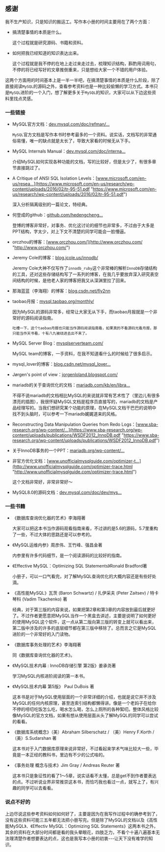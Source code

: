 感谢
--

我不生产知识，只是知识的搬运工。写作本小册的时间主要用在了两个方面：

*   搞清楚事情的本质是什么。
    
    这个过程就是研究源码、书籍和资料。
    
*   如何把我已经知道的知识表达出来。
    
    这个过程就是我不停的在地上走过来走过去，梳理知识结构，斟酌用词用句，不停的将已经写好的文章推倒重来，只是想给大家一个不错的用户体验。
    

这两个方面用的时间基本上是一半一半吧，在搞清楚事情的本质是什么阶段，除了直接阅读`MySQL`的源码之外，查看参考资料也是一种比较偷懒的学习方式。本书只是`MySQL`进阶的一个入门，想了解更多关于`MySQL`的知识，大家可以从下边这些资料里找点灵感。

### 一些链接

*   MySQL官方文档：[dev.mysql.com/doc/refman/…](https://dev.mysql.com/doc/refman/5.7/en/ "https://dev.mysql.com/doc/refman/5.7/en/")
    
    `MySQL`官方文档是写作本书时参考最多的一个资料。说实话，文档写的非常通俗易懂，唯一的缺点就是太长了，导致大家看的时候无从下手。
    
*   MySQL Internals Manual：[dev.mysql.com/doc/interna…](https://dev.mysql.com/doc/internals/en/ "https://dev.mysql.com/doc/internals/en/")
    
    介绍MySQL如何实现各种功能的文档，写的比较好，但是太少了，有很多章节直接跳过了。
    
*   A Critique of ANSI SQL Isolation Levels：[www.microsoft.com/en-us/resea…](https://www.microsoft.com/en-us/research/wp-content/uploads/2016/02/tr-95-51.pdf "https://www.microsoft.com/en-us/research/wp-content/uploads/2016/02/tr-95-51.pdf")
    
    深入分析隔离级别的一篇论文，特经典。
    
*   何登成的github：[github.com/hedengcheng…](https://github.com/hedengcheng/tech "https://github.com/hedengcheng/tech")
    
    登博的博客非常好，对事务、优化这讨论的细节也非常多，不过由于大多是PPT结构，字太少，对上下文不清楚的同学可能会一脸懵逼。
    
*   orczhou的博客：[www.orczhou.com/](http://www.orczhou.com/ "http://www.orczhou.com/")
    
*   Jeremy Cole的博客：[blog.jcole.us/innodb/](https://blog.jcole.us/innodb/ "https://blog.jcole.us/innodb/")
    
    Jeremy Cole大神不仅写作了`innodb_ruby`这个非常棒的解析`InnoDB`存储结构的工具，还对这些存储结构写了一系列的博客，在我几乎要放弃深入研究表空间结构的时候，是他老人家的博客把我又从深渊里拉了回来。
    
*   那海蓝蓝（李海翔）的博客：[blog.csdn.net/fly2nn](https://blog.csdn.net/fly2nn "https://blog.csdn.net/fly2nn")
    
*   taobao月报：[mysql.taobao.org/monthly/](http://mysql.taobao.org/monthly/ "http://mysql.taobao.org/monthly/")
    
    因为MySQL的源码非常多，经常让大家无从下手，而taobao月报就是一个非常好的源码阅读指南。
    
        吐槽一下，这个taobao月报也只能当作源码阅读指南看，如果真的不看源码光看月报，那只能当作天书看，十有八九被绕进去出不来了。
        
    
*   MySQL Server Blog：[mysqlserverteam.com/](http://mysqlserverteam.com/ "http://mysqlserverteam.com/")
    
    MySQL team的博客，一手资料，在我不知道看什么的时候给了很多启示。
    
*   mysql\_lover的博客：[blog.csdn.net/mysql\_lover…](https://blog.csdn.net/mysql_lover/ "https://blog.csdn.net/mysql_lover/")
    
*   Jørgen's point of view：[jorgenloland.blogspot.com/](https://jorgenloland.blogspot.com/ "https://jorgenloland.blogspot.com/")
    
*   mariadb的关于查询优化的文档：[mariadb.com/kb/en/libra…](https://mariadb.com/kb/en/library/query-optimizations/ "https://mariadb.com/kb/en/library/query-optimizations/")
    
    不得不说mariadb的文档相比MySQL的来说就非常有艺术性了（里边儿有很多漂亮的插图），我很怀疑MySQL文档是程序员直接写的，mariadb的文档是产品经理写的。当我们想研究某个功能的原理，在MySQL文档干巴巴的说明中找不到头脑时，可以参考一下mariadb娓娓道来的风格。
    
*   Reconstructing Data Manipulation Queries from Redo Logs：[www.sba-research.org/wp-content/…](https://www.sba-research.org/wp-content/uploads/publications/WSDF2012_InnoDB.pdf "https://www.sba-research.org/wp-content/uploads/publications/WSDF2012_InnoDB.pdf")
    
*   关于InnoDB事务的一个PPT：[mariadb.org/wp-content/…](https://mariadb.org/wp-content/uploads/2018/02/Deep-Dive_-InnoDB-Transactions-and-Write-Paths.pdf "https://mariadb.org/wp-content/uploads/2018/02/Deep-Dive_-InnoDB-Transactions-and-Write-Paths.pdf")
    
*   非官方优化文档：[www.unofficialmysqlguide.com/optimizer-t…](http://www.unofficialmysqlguide.com/optimizer-trace.html "http://www.unofficialmysqlguide.com/optimizer-trace.html")
    
    这个文档非常好，非常非常好～
    
*   MySQL8.0的源码文档：[dev.mysql.com/doc/dev/mys…](https://dev.mysql.com/doc/dev/mysql-server "https://dev.mysql.com/doc/dev/mysql-server")
    

### 一些书籍

*   《数据库查询优化器的艺术》李海翔著
    
    大家可以把这本书当作源码观看指南来看，不过讲的是5.6的源码，5.7里重构了一些，不过大体的思路还是可以参考的。
    
*   《MySQL运维内参》周彦伟、王竹峰、强昌金著
    
    内参里有许多代码细节，是一个阅读源码的比较好的指南。
    
*   《Effective MySQL：Optimizing SQL Statements》Ronald Bradford著
    
    小册子，可以一口气看完，对了解MySQL查询优化的大概内容还是有些好处滴。
    
*   《高性能MySQL》瓦茨 (Baron Schwartz) / 扎伊采夫 (Peter Zaitsev) / 特卡琴科 (Vadim Tkachenko) 著
    
    经典，对于第三版的内容来说，如果把第2章和第3章的内容放到最后就更好了。不过作者更愿意把MySQL当作一个黑盒去讲述，主要是说明了如何更好的使用MySQL这个软件，这一点从第二版向第三版的转变上就可以看出来，第二版中涉及的许多的底层细节都在第三版中移除了。总而言之它是MySQL进阶的一个非常好的入门读物。
    
*   《数据库事务处理的艺术》李海翔著
    
    同《数据库查询优化器的艺术》。
    
*   《MySQL技术内幕 : InnoDB存储引擎 第2版》姜承尧著
    
    学习MySQL内核进阶阅读的第一本书。
    
*   《MySQL技术内幕 第5版》 Paul DuBois 著
    
    这本书是对于MySQL使用层面的一个非常详细的介绍，也就是说它并不涉及MySQL的任何内核原理，甚至连索引结构都懒得讲。像是一个老妈子在给你不停的唠叨吃饭怎么吃，喝水怎么喝，怎么上厕所的各种絮叨。整体风格比较像MySQL的官方文档，如果有想从使用层面从头了解MySQL的同学可以尝试的看看。
    
*   《数据库系统概念》（美）Abraham Silberschatz / （美）Henry F.Korth / （美）S.Sudarshan 著
    
    这本书对于入门数据库原理来说非常好，不过看起来学术气味比较大一些，毕竟是一本正经的教科书，里边有不少的公式啥的。
    
*   《事务处理 概念与技术》Jim Gray / Andreas Reuter 著
    
    这本书只是象征性的看了1～5章，说实话看不太懂，总是get不到作者要表达的点。不过听说业界非常推崇这本书，而恰巧我也看过一点，就写上了，有兴趣的同学可以去看看。
    

### 说点不好的

上边尽说这些参考资料如何如何好了，主要是因为在我写作过程中的确参考到了，没有这些资料可能三五年都无法把小册写完。但是除了MySQL的文档以及《高性能MySQL》、《Effectiv MySQL：Optimizing SQL Statements》这两本书之外，其余的资料在大部分时间都是看的我头晕眼花，四肢乏力，不看个十遍八遍基本无法理清楚作者想要表达的点，这也是我写本小册的初衷---让天下没有难学的知识。